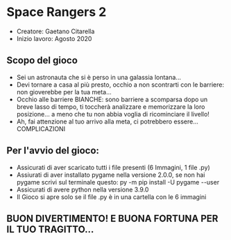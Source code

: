 # Space Rangers 2
- Creatore: Gaetano Citarella
- Inizio lavoro: Agosto 2020
## Scopo del gioco
- Sei un astronauta che si è perso in una galassia lontana... 
- Devi tornare a casa al più presto, occhio a non scontrarti con le  barriere: non gioverebbe per la tua meta...
- Occhio alle barriere BIANCHE: sono barriere a scomparsa dopo un breve lasso di tempo, ti toccherà analizzare e memorizzare la loro posizione... a meno che tu non abbia voglia di ricominciare il livello!
- Ah, fai attenzione al tuo arrivo alla meta, ci potrebbero essere...
COMPLICAZIONI
## Per l'avvio del gioco:
- Assicurati di aver scaricato tutti i file presenti (6 Immagini, 1 file .py)
- Assiurati di aver installato pygame nella versione 2.0.0, se non hai pygame scrivi sul terminale questo: py -m pip install -U pygame --user
- Assicurati di avere python nella versione 3.9.0
- Il Gioco si apre solo se il file .py è in una cartella con le 6 immagini
## BUON DIVERTIMENTO! E BUONA FORTUNA PER IL TUO TRAGITTO...
